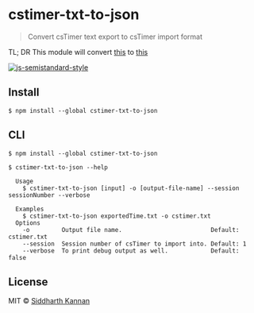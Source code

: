 # cstimer-txt-to-json

> Convert csTimer text export to csTimer import format

TL; DR This module will convert  [this](https://gist.github.com/icyflame/c81780abc2936f8a157f/raw/dc17844a7309778eed3d6fdb2f4c01bfb0c576ca/cstimer-original.txt) to [this](https://gist.githubusercontent.com/icyflame/c81780abc2936f8a157f/raw/dc17844a7309778eed3d6fdb2f4c01bfb0c576ca/corrected-csTimer-import.txt)

<!-- [![Build Status](https://travis-ci.org/icyflame/cstimer-txt-to-json.svg?branch=master)](https://travis-ci.org/icyflame/cstimer-txt-to-json) -->

[![js-semistandard-style](https://img.shields.io/badge/code%20style-semistandard-brightgreen.svg)](https://github.com/Flet/semistandard)

## Install

```
$ npm install --global cstimer-txt-to-json
```


## CLI

```
$ npm install --global cstimer-txt-to-json
```
```
$ cstimer-txt-to-json --help

  Usage
    $ cstimer-txt-to-json [input] -o [output-file-name] --session sessionNumber --verbose

  Examples
    $ cstimer-txt-to-json exportedTime.txt -o cstimer.txt
  Options
    -o         Output file name.                         Default: cstimer.txt
    --session  Session number of csTimer to import into. Default: 1
    --verbose  To print debug output as well.            Default: false
```


## License

MIT © [Siddharth Kannan](http://icyflame.github.io)
